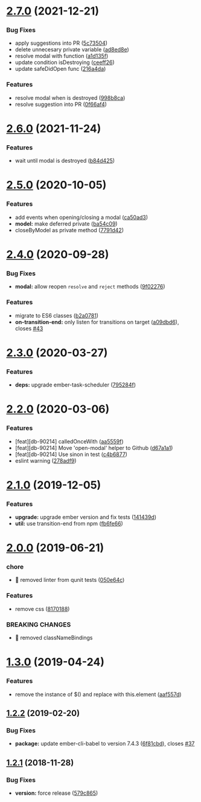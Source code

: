# [2.7.0](https://github.com/BBVAEngineering/ember-modal-service/compare/v2.6.0...v2.7.0) (2021-12-21)

### Bug Fixes

- apply suggestions into PR ([5c73504](https://github.com/BBVAEngineering/ember-modal-service/commit/5c7350478b7f2d27fa16d14b83a4326e26b6908c))
- delete unnecesary private variable ([ad8ed8e](https://github.com/BBVAEngineering/ember-modal-service/commit/ad8ed8e93101271e9ac8b25ff782ecfa9025bf8b))
- resolve modal with function ([a1d135f](https://github.com/BBVAEngineering/ember-modal-service/commit/a1d135f7616b9b4e0f988b39b57adaa39bcdc54e))
- update condition isDestroying ([ceeff26](https://github.com/BBVAEngineering/ember-modal-service/commit/ceeff26665d7b7a5739d0990d86ed2a4d949fc9a))
- update safeDidOpen func ([216a4da](https://github.com/BBVAEngineering/ember-modal-service/commit/216a4da93d1f8d27d711c15825787e7aa214e603))

### Features

- resolve modal when is destroyed ([998b8ca](https://github.com/BBVAEngineering/ember-modal-service/commit/998b8ca85b11f6ff83205f88f3c763467c36e988))
- resolve suggestion into PR ([0f66af4](https://github.com/BBVAEngineering/ember-modal-service/commit/0f66af481172eb3190d332153cd9b8458bafb237))

# [2.6.0](https://github.com/BBVAEngineering/ember-modal-service/compare/v2.5.0...v2.6.0) (2021-11-24)

### Features

- wait until modal is destroyed ([b84d425](https://github.com/BBVAEngineering/ember-modal-service/commit/b84d4258771ac2eceb8acc2eee3fed234196dd6a))

# [2.5.0](https://github.com/BBVAEngineering/ember-modal-service/compare/v2.4.0...v2.5.0) (2020-10-05)

### Features

- add events when opening/closing a modal ([ca50ad3](https://github.com/BBVAEngineering/ember-modal-service/commit/ca50ad3fcfe1f16959201956bd623837d190638c))
- **model:** make deferred private ([ba54c09](https://github.com/BBVAEngineering/ember-modal-service/commit/ba54c09d889a49f4c3cef95620dc06d7d9b9ee0a))
- closeByModel as private method ([7791d42](https://github.com/BBVAEngineering/ember-modal-service/commit/7791d421d0c1a3208e8b1234c732a11dd809c773))

# [2.4.0](https://github.com/BBVAEngineering/ember-modal-service/compare/v2.3.0...v2.4.0) (2020-09-28)

### Bug Fixes

- **modal:** allow reopen `resolve` and `reject` methods ([9f02276](https://github.com/BBVAEngineering/ember-modal-service/commit/9f02276249c1d9170d603fa7acce1a1a98c438c1))

### Features

- migrate to ES6 classes ([b2a0781](https://github.com/BBVAEngineering/ember-modal-service/commit/b2a0781b65f7b739a4e1f1b42903ea5fe9178122))
- **on-transition-end:** only listen for transitions on target ([a09dbd6](https://github.com/BBVAEngineering/ember-modal-service/commit/a09dbd6eacaa84a85918371184270d75fe6f539b)), closes [#43](https://github.com/BBVAEngineering/ember-modal-service/issues/43)

# [2.3.0](https://github.com/BBVAEngineering/ember-modal-service/compare/v2.2.0...v2.3.0) (2020-03-27)

### Features

- **deps:** upgrade ember-task-scheduler ([795284f](https://github.com/BBVAEngineering/ember-modal-service/commit/795284f74b84dbd739e6cdc10319e618fb9abc58))

# [2.2.0](https://github.com/BBVAEngineering/ember-modal-service/compare/v2.1.0...v2.2.0) (2020-03-06)

### Features

- [feat][db-90214] calledOnceWith ([aa5559f](https://github.com/BBVAEngineering/ember-modal-service/commit/aa5559fb7768bf7f8a3fb9b84c8268bd428f5a92))
- [feat][db-90214] Move 'open-modal' helper to Github ([d67a1a1](https://github.com/BBVAEngineering/ember-modal-service/commit/d67a1a1372a6c0f904b9f0a0c1c7d114e2beecd1))
- [feat][db-90214] Use sinon in test ([c4b6877](https://github.com/BBVAEngineering/ember-modal-service/commit/c4b687789b5ca313f292650d4ebd37ed62c76510))
- eslint warning ([278adf9](https://github.com/BBVAEngineering/ember-modal-service/commit/278adf9085bfc415dd09341e9b9a892b7c073724))

# [2.1.0](https://github.com/BBVAEngineering/ember-modal-service/compare/v2.0.0...v2.1.0) (2019-12-05)

### Features

- **upgrade:** upgrade ember version and fix tests ([141439d](https://github.com/BBVAEngineering/ember-modal-service/commit/141439d078b044efb0d98fbe4b05db6dc892316e))
- **util:** use transition-end from npm ([fb6fe66](https://github.com/BBVAEngineering/ember-modal-service/commit/fb6fe66245de3a8b629e6a17f95a6236dbcd0023))

# [2.0.0](https://github.com/BBVAEngineering/ember-modal-service/compare/v1.3.0...v2.0.0) (2019-06-21)

### chore

- 🤖 removed linter from qunit tests ([050e64c](https://github.com/BBVAEngineering/ember-modal-service/commit/050e64c))

### Features

- remove css ([8170188](https://github.com/BBVAEngineering/ember-modal-service/commit/8170188))

### BREAKING CHANGES

- 🧨 removed classNameBindings

# [1.3.0](https://github.com/BBVAEngineering/ember-modal-service/compare/v1.2.2...v1.3.0) (2019-04-24)

### Features

- remove the instance of $() and replace with this.element ([aaf557d](https://github.com/BBVAEngineering/ember-modal-service/commit/aaf557d))

## [1.2.2](https://github.com/BBVAEngineering/ember-modal-service/compare/v1.2.1...v1.2.2) (2019-02-20)

### Bug Fixes

- **package:** update ember-cli-babel to version 7.4.3 ([6f81cbd](https://github.com/BBVAEngineering/ember-modal-service/commit/6f81cbd)), closes [#37](https://github.com/BBVAEngineering/ember-modal-service/issues/37)

## [1.2.1](https://github.com/BBVAEngineering/ember-modal-service/compare/v1.2.0...v1.2.1) (2018-11-28)

### Bug Fixes

- **version:** force release ([579c865](https://github.com/BBVAEngineering/ember-modal-service/commit/579c865))
